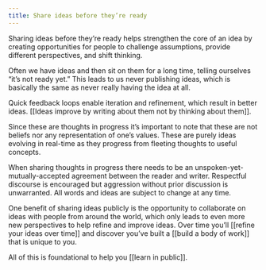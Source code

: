 ```yaml
---
title: Share ideas before they’re ready
---
```

Sharing ideas before they’re ready helps strengthen the core of an idea by creating opportunities for people to challenge assumptions, provide different perspectives, and shift thinking.

Often we have ideas and then sit on them for a long time, telling ourselves “it’s not ready yet.” This leads to us never publishing ideas, which is basically the same as never really having the idea at all.

Quick feedback loops enable iteration and refinement, which result in better ideas. [[Ideas improve by writing about them not by thinking about them]].

Since these are thoughts in progress it’s important to note that these are not beliefs nor any representation of one’s values. These are purely ideas evolving in real-time as they progress from fleeting thoughts to useful concepts.

When sharing thoughts in progress there needs to be an unspoken-yet-mutually-accepted agreement between the reader and writer. Respectful discourse is encouraged but aggression without prior discussion is unwarranted. All words and ideas are subject to change at any time.

One benefit of sharing ideas publicly is the opportunity to collaborate on ideas with people from around the world, which only leads to even more new perspectives to help refine and improve ideas. Over time you’ll [[refine your ideas over time]] and discover you’ve built a [[build a body of work]] that is unique to you.

All of this is foundational to help you [[learn in public]].
